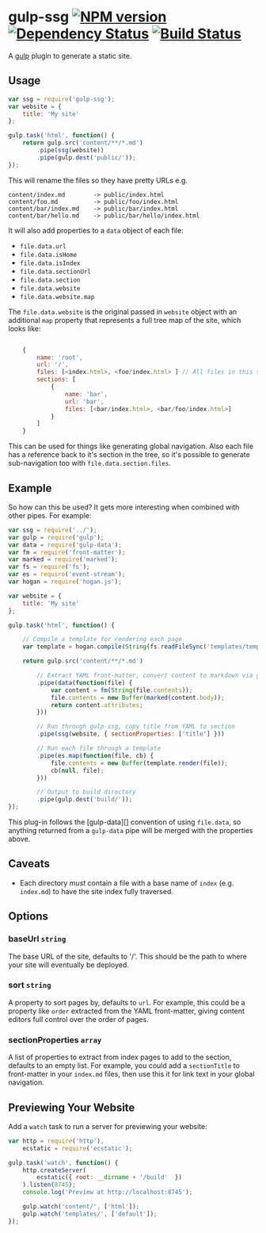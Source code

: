 gulp-ssg [![NPM version][npm-image]][npm-url] [![Dependency Status][depstat-image]][depstat-url] [![Build Status][travis-image]][travis-url]
===

A [gulp][] plugin to generate a static site.

## Usage

```javascript
var ssg = require('gulp-ssg');
var website = {
    title: 'My site'
};

gulp.task('html', function() {
    return gulp.src('content/**/*.md')
        .pipe(ssg(website))
        .pipe(gulp.dest('public/'));
});
```

This will rename the files so they have pretty URLs e.g.

    content/index.md        -> public/index.html
    content/foo.md          -> public/foo/index.html
    content/bar/index.md    -> public/bar/index.html
    content/bar/hello.md    -> public/bar/hello/index.html

It will also add properties to a `data` object of each file:

* `file.data.url`
* `file.data.isHome`
* `file.data.isIndex`
* `file.data.sectionUrl`
* `file.data.section`
* `file.data.website`
* `file.data.website.map`

The `file.data.website` is the original passed in `website` object with an additional `map` property that represents a full tree map of the site, which looks like:

```javascript

    {
        name: 'root',
        url: '/',
        files: [<index.html>, <foo/index.html> ] // All files in this section
        sections: [
            {
                name: 'bar',
                url: 'bar',
                files: [<bar/index.html>, <bar/foo/index.html>]
            }
        ]
    }
```

This can be used for things like generating global navigation. Also each file has a reference back to it's section in the tree, so it's possible to generate sub-navigation too with `file.data.section.files`.


## Example

So how can this be used? It gets more interesting when combined with other pipes. For example:

```javascript
var ssg = require('../');
var gulp = require('gulp');
var data = require('gulp-data');
var fm = require('front-matter');
var marked = require('marked');
var fs = require('fs');
var es = require('event-stream');
var hogan = require('hogan.js');

var website = {
    title: 'My site'
};

gulp.task('html', function() {

    // Compile a template for rendering each page
    var template = hogan.compile(String(fs.readFileSync('templates/template.html')));

    return gulp.src('content/**/*.md')

        // Extract YAML front-matter, convert content to markdown via gulp-data
        .pipe(data(function(file) {
            var content = fm(String(file.contents));
            file.contents = new Buffer(marked(content.body));
            return content.attributes;
        }))

        // Run through gulp-ssg, copy title from YAML to section
        .pipe(ssg(website, { sectionProperties: ['title'] }))

        // Run each file through a template
        .pipe(es.map(function(file, cb) {
            file.contents = new Buffer(template.render(file));
            cb(null, file);
        }))

        // Output to build directory
        .pipe(gulp.dest('build/'));
});

```

This plug-in follows the [gulp-data][] convention of using `file.data`, so anything returned from a `gulp-data` pipe will be merged with the properties above.

## Caveats

* Each directory *must* contain a file with a base name of `index` (e.g. `index.md`) to have the site index fully traversed.

## Options

### baseUrl `string`

The base URL of the site, defaults to '/'. This should be the path to where your site will eventually be deployed.

### sort `string`

A property to sort pages by, defaults to `url`. For example, this could be a property like `order` extracted from the YAML front-matter, giving content editors full control over the order of pages.

### sectionProperties `array`

A list of properties to extract from index pages to add to the section, defaults to an empty list. For example, you could add a `sectionTitle` to front-matter in your `index.md` files, then use this it for link text in your global navigation.

## Previewing Your Website

Add a `watch` task to run a server for previewing your website:

```javascript
var http = require('http'),
	ecstatic = require('ecstatic');

gulp.task('watch', function() {
	http.createServer(
        ecstatic({ root: __dirname + '/build'  })
    ).listen(8745);
    console.log('Preview at http://localhost:8745');

    gulp.watch('content/', ['html']);
    gulp.watch('templates/', ['default']);
});
```

[gulp]:http://gulpjs.com

[npm-url]: https://npmjs.org/package/gulp-ssg
[npm-image]: http://img.shields.io/npm/v/gulp-ssg.svg?style=flat

[depstat-url]: https://david-dm.org/paulwib/gulp-ssg
[depstat-image]: https://david-dm.org/paulwib/gulp-ssg.svg?style=flat

[travis-image]: http://img.shields.io/travis/paulwib/gulp-ssg/master.svg?style=flat
[travis-url]: https://travis-ci.org/paulwib/gulp-ssg
